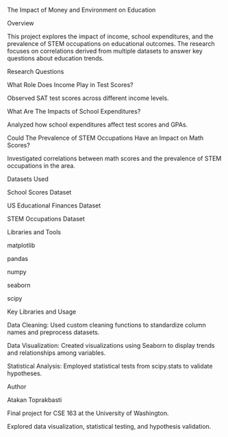 The Impact of Money and Environment on Education

Overview

This project explores the impact of income, school expenditures, and the prevalence of STEM occupations on educational outcomes. The research focuses on correlations derived from multiple datasets to answer key questions about education trends.

Research Questions

What Role Does Income Play in Test Scores?

Observed SAT test scores across different income levels.

What Are The Impacts of School Expenditures?

Analyzed how school expenditures affect test scores and GPAs.

Could The Prevalence of STEM Occupations Have an Impact on Math Scores?

Investigated correlations between math scores and the prevalence of STEM occupations in the area.

Datasets Used

School Scores Dataset

US Educational Finances Dataset

STEM Occupations Dataset

Libraries and Tools

matplotlib

pandas

numpy

seaborn

scipy

Key Libraries and Usage

Data Cleaning:
Used custom cleaning functions to standardize column names and preprocess datasets.

Data Visualization:
Created visualizations using Seaborn to display trends and relationships among variables.

Statistical Analysis:
Employed statistical tests from scipy.stats to validate hypotheses.

Author

Atakan Toprakbasti

Final project for CSE 163 at the University of Washington.

Explored data visualization, statistical testing, and hypothesis validation.


